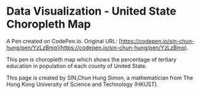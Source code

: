 # Data Visualization - United State Choropleth Map

A Pen created on CodePen.io. Original URL: [https://codepen.io/sin-chun-hung/pen/YzLzBmq](https://codepen.io/sin-chun-hung/pen/YzLzBmq).

This pen is choropleth map which shows the percentage of tertiary education in population of each county of United State. 

This page is created by SIN,Chun Hung Simon, a mathematician from The Hong Kong University of Science and Technology (HKUST).    